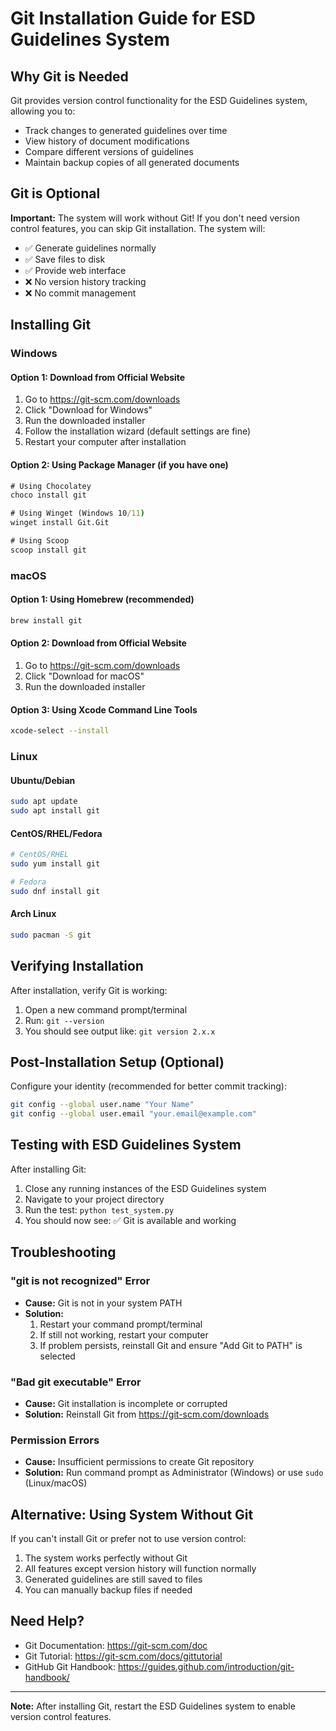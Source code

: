 # Git Installation Guide for ESD Guidelines System

## Why Git is Needed

Git provides version control functionality for the ESD Guidelines system, allowing you to:
- Track changes to generated guidelines over time
- View history of document modifications
- Compare different versions of guidelines
- Maintain backup copies of all generated documents

## Git is Optional

**Important:** The system will work without Git! If you don't need version control features, you can skip Git installation. The system will:
- ✅ Generate guidelines normally
- ✅ Save files to disk
- ✅ Provide web interface
- ❌ No version history tracking
- ❌ No commit management

## Installing Git

### Windows

#### Option 1: Download from Official Website
1. Go to https://git-scm.com/downloads
2. Click "Download for Windows"
3. Run the downloaded installer
4. Follow the installation wizard (default settings are fine)
5. Restart your computer after installation

#### Option 2: Using Package Manager (if you have one)
```cmd
# Using Chocolatey
choco install git

# Using Winget (Windows 10/11)
winget install Git.Git

# Using Scoop
scoop install git
```

### macOS

#### Option 1: Using Homebrew (recommended)
```bash
brew install git
```

#### Option 2: Download from Official Website
1. Go to https://git-scm.com/downloads
2. Click "Download for macOS"
3. Run the downloaded installer

#### Option 3: Using Xcode Command Line Tools
```bash
xcode-select --install
```

### Linux

#### Ubuntu/Debian
```bash
sudo apt update
sudo apt install git
```

#### CentOS/RHEL/Fedora
```bash
# CentOS/RHEL
sudo yum install git

# Fedora
sudo dnf install git
```

#### Arch Linux
```bash
sudo pacman -S git
```

## Verifying Installation

After installation, verify Git is working:

1. Open a new command prompt/terminal
2. Run: `git --version`
3. You should see output like: `git version 2.x.x`

## Post-Installation Setup (Optional)

Configure your identity (recommended for better commit tracking):

```bash
git config --global user.name "Your Name"
git config --global user.email "your.email@example.com"
```

## Testing with ESD Guidelines System

After installing Git:

1. Close any running instances of the ESD Guidelines system
2. Navigate to your project directory
3. Run the test: `python test_system.py`
4. You should now see: ✅ Git is available and working

## Troubleshooting

### "git is not recognized" Error
- **Cause:** Git is not in your system PATH
- **Solution:** 
  1. Restart your command prompt/terminal
  2. If still not working, restart your computer
  3. If problem persists, reinstall Git and ensure "Add Git to PATH" is selected

### "Bad git executable" Error
- **Cause:** Git installation is incomplete or corrupted
- **Solution:** Reinstall Git from https://git-scm.com/downloads

### Permission Errors
- **Cause:** Insufficient permissions to create Git repository
- **Solution:** Run command prompt as Administrator (Windows) or use `sudo` (Linux/macOS)

## Alternative: Using System Without Git

If you can't install Git or prefer not to use version control:

1. The system works perfectly without Git
2. All features except version history will function normally
3. Generated guidelines are still saved to files
4. You can manually backup files if needed

## Need Help?

- Git Documentation: https://git-scm.com/doc
- Git Tutorial: https://git-scm.com/docs/gittutorial
- GitHub Git Handbook: https://guides.github.com/introduction/git-handbook/

---

**Note:** After installing Git, restart the ESD Guidelines system to enable version control features.
